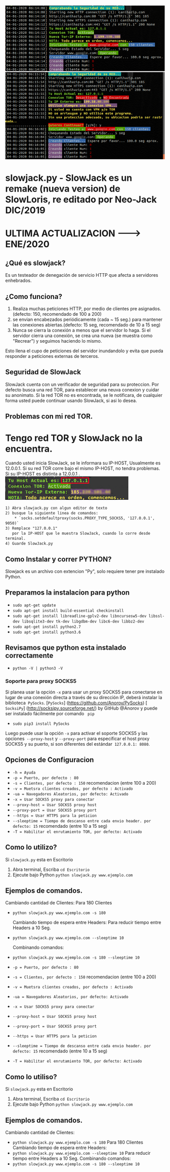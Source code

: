![alt text](https://raw.githubusercontent.com/neo-jack-official/SlowJack/master/Imagenes/Vista01.png)
![alt text](https://raw.githubusercontent.com/neo-jack-official/SlowJack/master/Imagenes/vista02.png)
# slowjack.py - SlowJack es un remake (nueva version) de SlowLoris, re editado por Neo-Jack DIC/2019
# ULTIMA ACTUALIZACION ---> ENE/2020
## ¿Qué es slowjack?
Es un testeador de denegación de servicio HTTP que afecta a servidores enhebrados.

## ¿Como funciona?
1. Realiza muchas peticiones HTTP, por medio de clientes pre asignados.(defecto: 150, recomendado de 100 a 200)
2. se envian encabezados periódicamente (cada ~ 15 seg.) para mantener las conexiones abiertas.(defecto: 15 seg, recomendado de 10 a 15 seg)
3. Nunca se cierra la conexión a menos que el servidor lo haga. Si el servidor cierra una conexión, se crea una nueva (se muestra como "Recrear") y seguimos haciendo lo mismo.

Esto llena el cupo de peticiones del servidor inundandolo y evita que pueda responder a peticiones externas de terceros.

## Seguridad de SlowJack

SlowJack cuenta con un verificador de seguridad para su proteccion.
Por defecto busca una red TOR, para establecer una neuva conexion y cuidar su anonimato.
Si la red TOR no es encontrada, se le notificara, de cualquier forma usted puede continuar usando SlowJack, si asi lo desea.

## Problemas con mi red TOR.
# Tengo red TOR y SlowJack no la encuentra.
Cuando usted inicia SlowJack, se le informara su IP-HOST, Usualmente es 12.0.0.1.
Si su red TOR corre bajo el mismo IP-HOST, no tendra problemas.
Si su IP-HOST es distinta a 12.0.0.1
.
![alt text](https://raw.githubusercontent.com/neo-jack-official/SlowJack/master/Imagenes/iphost.png)

	1) Abra slowjack.py con algun editor de texto
	2) busque la siguiente linea de comandos:
	    * `socks.setdefaultproxy(socks.PROXY_TYPE_SOCKS5, '127.0.0.1', 9050)`
	3) Remplace "127.0.0.1"
	   por la IP-HOST que le muestra SlowJack, cuando lo corre desde terminal.
	4) Guarde SlowJack.py


## Como Instalar y correr PYTHON?

Slowjack es un archivo con extencion "Py", solo requiere tener pre instalado Python.

## Preparamos la instalacion para python

* `sudo apt-get update`
* `sudo apt-get install build-essential checkinstall`
* `sudo apt-get install libreadline-gplv2-dev libncursesw5-dev libssl-dev libsqlite3-dev tk-dev libgdbm-dev libc6-dev libbz2-dev`
* `sudo apt-get install python2.7`
* `sudo apt-get install python3.6`

## Revisamos que python esta instalado correctamente

* `python -V | python3 -V`


### Soporte para proxy SOCKS5

Si planea usar la opción `-x` para usar un proxy SOCKS5 para conectarse en lugar de una conexión directa a través de su dirección IP, deberá instalar la biblioteca` PySocks`.
 [`PySocks`] (https://github.com/Anorov/PySocks)
 [` SocksiPy`] (http://socksipy.sourceforge.net/) by GitHub @Anorov y puede ser instalado fácilmente por comando ` pip` 

* `sudo pip3 install PySocks`

Luego puede usar la opción `-x` para activar el soporte SOCKS5 y las opciones` --proxy-host` y `--proxy-port` para especificar el host proxy SOCKS5 y su puerto, si son diferentes del estándar` 127.0.0.1: 8080`.

## Opciones de Configuracion

* `-h = Ayuda`
* `-p = Puerto, por defecto : 80`
* `-s = Clientes, por defecto : 150` recomendacion (entre 100 a 200)
* `-v = Muetsra clientes creados, por defecto : Activado`
* `-ua = Navegadores Aleatorios, por defecto: Activado`
* `-x = Usar SOCKS5 proxy para conectar`
* `--proxy-host = Usar SOCKS5 proxy host`
* `--proxy-port = Usar SOCKS5 proxy port`
* `--https = Usar HTTPS para la peticion`
* `--sleeptime = Tiempo de descanso entre cada envio header. por defecto: 15` recomendado (entre 10 a 15 seg)
* `-T = Habilitar el enrutamiento TOR, por defecto: Activado`

## Como lo utilizo?

Si `slowjack.py` esta en Escritorio
1) Abra terminal, Escriba `cd Escritorio`
2) Ejecute bajo Python `python slowjack.py www.ejemplo.com`

## Ejemplos de comandos.

  Cambiando cantidad de Clientes:
Para 180 Clientes
* `python slowjack.py www.ejemplo.com -s 180` 

  Cambiando tiempo de espera entre Headers:
Para reducir tiempo entre Headers a 10 Seg.
* `python slowjack.py www.ejemplo.com --sleeptime 10`

  Combinando comandos:
* `python slowjack.py www.ejemplo.com -s 180 --sleeptime 10`



* `-p = Puerto, por defecto : 80`
* `-s = Clientes, por defecto : 150` recomendacion (entre 100 a 200)
* `-v = Muetsra clientes creados, por defecto : Activado`
* `-ua = Navegadores Aleatorios, por defecto: Activado`
* `-x = Usar SOCKS5 proxy para conectar`
* `--proxy-host = Usar SOCKS5 proxy host`
* `--proxy-port = Usar SOCKS5 proxy port`
* `--https = Usar HTTPS para la peticion`
* `--sleeptime = Tiempo de descanso entre cada envio header. por defecto: 15` recomendado (entre 10 a 15 seg)
* `-T = Habilitar el enrutamiento TOR, por defecto: Activado`

## Como lo utiliso?

Si `slowjack.py` esta en Escritorio
1) Abra terminal, Escriba `cd Escritorio`
2) Ejecute bajo Python `python slowjack.py www.ejemplo.com`

## Ejemplos de comandos.

  Cambiando cantidad de Clientes:
* `python slowjack.py www.ejemplo.com -s 180` Para 180 Clientes
  Cambiando tiempo de espera entre Headers:
* `python slowjack.py www.ejemplo.com --sleeptime 10` Para reducir tiempo entre Headers a 10 Seg.
  Combinando comandos:
* `python slowjack.py www.ejemplo.com -s 180 --sleeptime 10`



